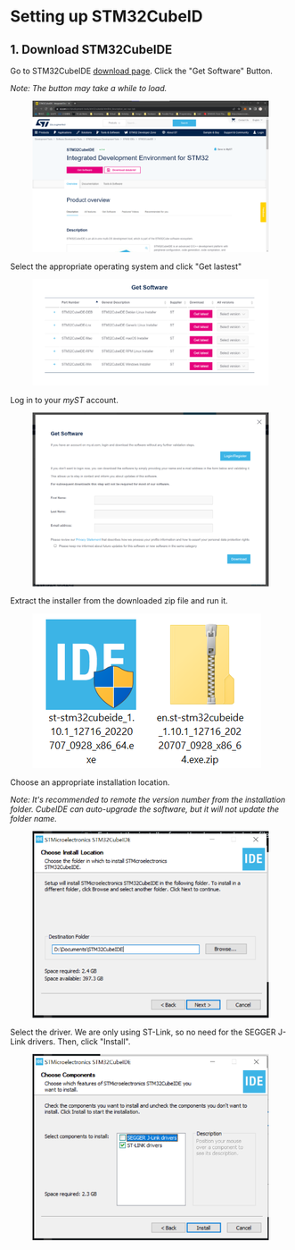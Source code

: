 # Setting up STM32CubeID

## 1. Download STM32CubeIDE

Go to STM32CubeIDE [download page](https://www.st.com/en/development-tools/stm32cubeide.html#st\_description\_sec-nav-tab). Click the "Get Software" Button.&#x20;

_Note: The button may take a while to load._

<figure><img src="../.gitbook/assets/image (4) (1).png" alt=""><figcaption></figcaption></figure>



Select the appropriate operating system and click "Get lastest"

<figure><img src="../.gitbook/assets/image (2) (2).png" alt=""><figcaption></figcaption></figure>



Log in to your _myST_ account.

<figure><img src="../.gitbook/assets/image (3) (3).png" alt=""><figcaption></figcaption></figure>

Extract the installer from the downloaded zip file and run it.

<figure><img src="../.gitbook/assets/image (5) (1).png" alt=""><figcaption></figcaption></figure>



Choose an appropriate installation location.

_Note: It's recommended to remote the version number from the installation folder. CubeIDE can auto-upgrade the software, but it will not update the folder name._

<figure><img src="../.gitbook/assets/image (2) (1).png" alt=""><figcaption></figcaption></figure>



Select the driver. We are only using ST-Link, so no need for the SEGGER J-Link drivers. Then, click "Install".

<figure><img src="../.gitbook/assets/image (1) (1) (1).png" alt=""><figcaption></figcaption></figure>

